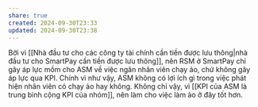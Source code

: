 ```yaml
---
share: true
created: 2024-09-30T23:33
updated: 2024-09-30T23:38
---
```


Bởi vì [[Nhà đầu tư cho các công ty tài chính cần tiền được lưu thông|nhà đầu tư cho SmartPay cần tiền được lưu thông]], nên RSM ở SmartPay chỉ gây áp lực mồm cho ASM về việc ngăn nhân viên chạy ảo, chứ không gây áp lực qua KPI. Chính vì như vậy, ASM không có lợi ích gì trong việc phát hiện nhân viên có chạy ảo hay không. Không chỉ vậy, vì [[KPI của ASM là trung bình cộng KPI của nhóm]], nên làm cho việc làm ảo ở đây tốt hơn. 
